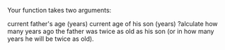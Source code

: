 Your function takes two arguments:

current father's age (years)
current age of his son (years)
?alculate how many years ago the father was twice as old as his son (or in how many years he will be twice as old).